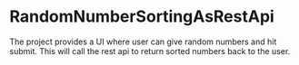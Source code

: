# RandomNumberSortingAsRestApi
The project provides a UI where user can give random numbers and hit submit. This will call the rest api to return sorted numbers back to the user.

